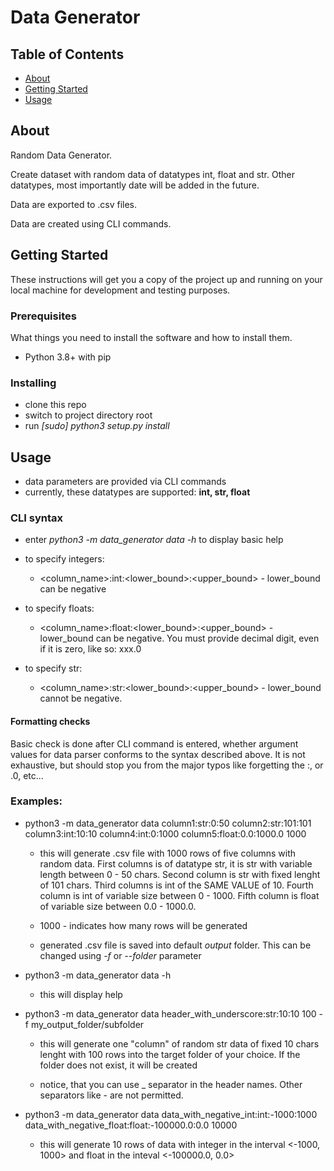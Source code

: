 # Data Generator

## Table of Contents

- [About](#about)
- [Getting Started](#getting_started)
- [Usage](#usage)

## About <a name = "about"></a>

Random Data Generator.

Create dataset with random data of datatypes int, float and str. Other datatypes, most importantly date will be added in the future.

Data are exported to .csv files.

Data are created using CLI commands.

## Getting Started <a name = "getting_started"></a>

These instructions will get you a copy of the project up and running on your local machine for development and testing purposes.

### Prerequisites

What things you need to install the software and how to install them.

- Python 3.8+ with pip

### Installing

- clone this repo
- switch to project directory root
- run _[sudo] python3 setup.py install_

## Usage <a name = "usage"></a>

- data parameters are provided via CLI commands
- currently, these datatypes are supported: **int, str, float**

### CLI syntax

- enter _python3 -m data_generator data -h_ to display basic help
- to specify integers:

  - <column_name>:int:<lower_bound>:<upper_bound> - lower_bound can be negative

- to specify floats:

  - <column_name>:float:<lower_bound>:<upper_bound> - lower_bound can be negative. You must provide decimal digit, even if it is zero, like so: xxx.0

- to specify str:

  - <column_name>:str:<lower_bound>:<upper_bound> - lower_bound cannot be negative.

#### Formatting checks

Basic check is done after CLI command is entered, whether argument values for data parser conforms to the syntax described above. It is not exhaustive, but should stop you from the major typos like forgetting the :, or .0, etc...

### Examples:

- python3 -m data_generator data column1:str:0:50 column2:str:101:101 column3:int:10:10 column4:int:0:1000 column5:float:0.0:1000.0 1000

  - this will generate .csv file with 1000 rows of five columns with random data. First columns is of datatype str, it is str with variable length between 0 - 50 chars. Second column is str with fixed lenght of 101 chars. Third columns is int of the SAME VALUE of 10. Fourth column is int of variable size between 0 - 1000. Fifth column is float of variable size between 0.0 - 1000.0.

  - 1000 - indicates how many rows will be generated

  - generated .csv file is saved into default _output_ folder. This can be changed using _-f_ or _--folder_ parameter

- python3 -m data_generator data -h

  - this will display help

- python3 -m data_generator data header_with_underscore:str:10:10 100 -f my_output_folder/subfolder

  - this will generate one "column" of random str data of fixed 10 chars lenght with 100 rows into the target folder of your choice. If the folder does not exist, it will be created

  - notice, that you can use \_ separator in the header names. Other separators like - are not permitted.

- python3 -m data_generator data data_with_negative_int:int:-1000:1000 data_with_negative_float:float:-100000.0:0.0 10000

  - this will generate 10 rows of data with integer in the interval <-1000, 1000> and float in the inteval <-100000.0, 0.0>
